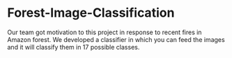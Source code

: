 # Forest-Image-Classification

Our team got motivation to this project in response to recent fires in Amazon forest. We developed a classifier in which you can feed the images and it will classify them in 17 possible classes.
